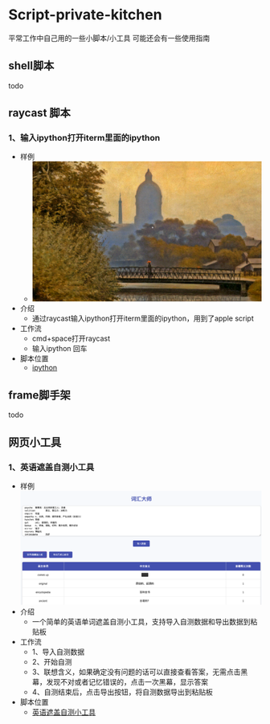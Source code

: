# Script-private-kitchen
平常工作中自己用的一些小脚本/小工具 可能还会有一些使用指南
## shell脚本
todo
## raycast 脚本
### 1、输入ipython打开iterm里面的ipython
- 样例
  - ![20240516110220](https://raw.githubusercontent.com/OriKey/picrep/main/img/20240516110220.gif)
- 介绍
  - 通过raycast输入ipython打开iterm里面的ipython，用到了apple script
- 工作流
  - cmd+space打开raycast
  - 输入ipython 回车
- 脚本位置
  - [ipython](./guide/raycast-tool-ipython.md)

## frame脚手架
todo
## 网页小工具
### 1、英语遮盖自测小工具
- 样例
  ![image-20240515222706331](https://raw.githubusercontent.com/OriKey/picrep/main/img/image-20240515222706331.png)
- 介绍
  - 一个简单的英语单词遮盖自测小工具，支持导入自测数据和导出数据到粘贴板
- 工作流
  - 1、导入自测数据
  - 2、开始自测
  - 3、联想含义，如果确定没有问题的话可以直接查看答案，无需点击黑幕，发现不对或者记忆错误的，点击一次黑幕，显示答案
  - 4、自测结束后，点击导出按钮，将自测数据导出到粘贴板
- 脚本位置
  - [英语遮盖自测小工具](./html_tool/self-testing_words.html)